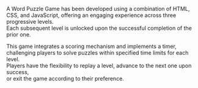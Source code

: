 A Word Puzzle Game has been developed using a combination of HTML, CSS, and JavaScript, offering an engaging experience across three progressive levels.</br> Each subsequent level is unlocked upon the successful completion of the prior one.</br>

This game integrates a scoring mechanism and implements a timer, challenging players to solve puzzles within specified time limits for each level.</br> Players have the flexibility to replay a level, advance to the next one upon success,</br> or exit the game according to their preference.
